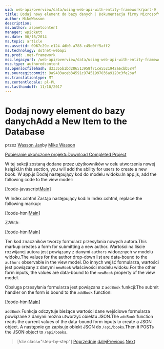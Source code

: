 ```yaml
---
uid: web-api/overview/data/using-web-api-with-entity-framework/part-9
title: Dodaj nowy element do bazy danych | Dokumentacja firmy Microsoft
author: MikeWasson
description: 
ms.author: aspnetcontent
manager: wpickett
ms.date: 06/16/2014
ms.topic: article
ms.assetid: 0967c29e-e124-4db0-a788-c45d0ff5aff2
ms.technology: dotnet-webapi
ms.prod: .net-framework
msc.legacyurl: /web-api/overview/data/using-web-api-with-entity-framework/part-9
msc.type: authoredcontent
ms.openlocfilehash: d33355b1bd286513958f71ce5521942a6cbb584f
ms.sourcegitcommit: 9a9483aceb34591c97451997036a9120c3fe2baf
ms.translationtype: MT
ms.contentlocale: pl-PL
ms.lasthandoff: 11/10/2017
---
```

<a name="add-a-new-item-to-the-database"></a><span data-ttu-id="410a4-102">Dodaj nowy element do bazy danych</span><span class="sxs-lookup"><span data-stu-id="410a4-102">Add a New Item to the Database</span></span>
====================
<span data-ttu-id="410a4-103">przez [Wasson Jan](https://github.com/MikeWasson)</span><span class="sxs-lookup"><span data-stu-id="410a4-103">by [Mike Wasson](https://github.com/MikeWasson)</span></span>

[<span data-ttu-id="410a4-104">Pobieranie ukończone projektu</span><span class="sxs-lookup"><span data-stu-id="410a4-104">Download Completed Project</span></span>](https://github.com/MikeWasson/BookService)

<span data-ttu-id="410a4-105">W tej sekcji zostaną dodane przez użytkowników w celu utworzenia nowej książki.</span><span class="sxs-lookup"><span data-stu-id="410a4-105">In this section, you will add the ability for users to create a new book.</span></span> <span data-ttu-id="410a4-106">W app.js Dodaj następujący kod do modelu widoku:</span><span class="sxs-lookup"><span data-stu-id="410a4-106">In app.js, add the following code to the view model:</span></span>

[!code-javascript[Main](part-9/samples/sample1.js)]

<span data-ttu-id="410a4-107">W Index.cshtml Zastąp następujący kod:</span><span class="sxs-lookup"><span data-stu-id="410a4-107">In Index.cshtml, replace the following markup:</span></span>

[!code-html[Main](part-9/samples/sample2.html)]

<span data-ttu-id="410a4-108">Z:</span><span class="sxs-lookup"><span data-stu-id="410a4-108">With:</span></span>

[!code-html[Main](part-9/samples/sample3.html)]

<span data-ttu-id="410a4-109">Ten kod znaczników tworzy formularz przesyłania nowych autora.</span><span class="sxs-lookup"><span data-stu-id="410a4-109">This markup creates a form for submitting a new author.</span></span> <span data-ttu-id="410a4-110">Wartości na liście rozwijanej autora jest powiązany z danymi `authors` widocznych w modelu widoku.</span><span class="sxs-lookup"><span data-stu-id="410a4-110">The values for the author drop-down list are data-bound to the `authors` observable in the view model.</span></span> <span data-ttu-id="410a4-111">Do innych wejść formularza, wartości jest powiązany z danymi `newBook` właściwości modelu widoku.</span><span class="sxs-lookup"><span data-stu-id="410a4-111">For the other form inputs, the values are data-bound to the `newBook` property of the view model.</span></span>

<span data-ttu-id="410a4-112">Obsługa przesyłania formularza jest powiązana z `addBook` funkcji:</span><span class="sxs-lookup"><span data-stu-id="410a4-112">The submit handler on the form is bound to the `addBook` function:</span></span>

[!code-html[Main](part-9/samples/sample4.html)]

<span data-ttu-id="410a4-113">`addBook` Funkcja odczytuje bieżące wartości dane wejściowe formularza powiązane z danymi można utworzyć obiektu JSON.</span><span class="sxs-lookup"><span data-stu-id="410a4-113">The `addBook` function reads the current values of the data-bound form inputs to create a JSON object.</span></span> <span data-ttu-id="410a4-114">A następnie go zapisuje obiekt JSON do `/api/books`.</span><span class="sxs-lookup"><span data-stu-id="410a4-114">Then it POSTs the JSON object to `/api/books`.</span></span>

>[!div class="step-by-step"]
<span data-ttu-id="410a4-115">[Poprzednie](part-8.md)
[dalej](part-10.md)</span><span class="sxs-lookup"><span data-stu-id="410a4-115">[Previous](part-8.md)
[Next](part-10.md)</span></span>
